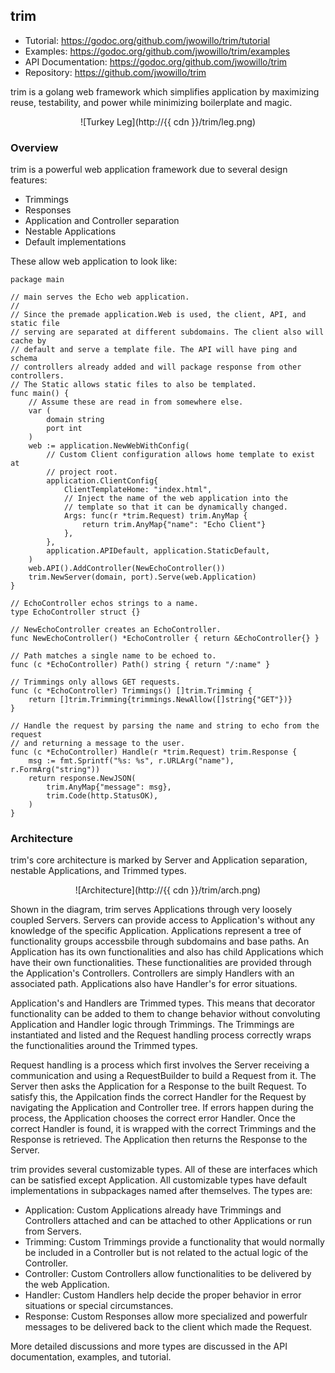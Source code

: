 ## trim

* Tutorial: https://godoc.org/github.com/jwowillo/trim/tutorial
* Examples: https://godoc.org/github.com/jwowillo/trim/examples
* API Documentation: https://godoc.org/github.com/jwowillo/trim
* Repository: https://github.com/jwowillo/trim

trim is a golang web framework which simplifies application by maximizing
reuse, testability, and power while minimizing boilerplate and magic.

<center>![Turkey Leg](http://{{ cdn }}/trim/leg.png)</center>

### Overview

trim is a powerful web application framework due to several design features:

* Trimmings
* Responses
* Application and Controller separation
* Nestable Applications
* Default implementations

These allow web application to look like:

```
package main

// main serves the Echo web application.
//
// Since the premade application.Web is used, the client, API, and static file
// serving are separated at different subdomains. The client also will cache by
// default and serve a template file. The API will have ping and schema
// controllers already added and will package response from other controllers.
// The Static allows static files to also be templated.
func main() {
	// Assume these are read in from somewhere else.
	var (
		domain string
		port int
	)
	web := application.NewWebWithConfig(
		// Custom Client configuration allows home template to exist at
		// project root.
		application.ClientConfig{
			ClientTemplateHome: "index.html",
			// Inject the name of the web application into the
			// template so that it can be dynamically changed.
			Args: func(r *trim.Request) trim.AnyMap {
				return trim.AnyMap{"name": "Echo Client"}
			},
		},
		application.APIDefault, application.StaticDefault,
	)
	web.API().AddController(NewEchoController())
	trim.NewServer(domain, port).Serve(web.Application)
}

// EchoController echos strings to a name.
type EchoController struct {}

// NewEchoController creates an EchoController.
func NewEchoController() *EchoController { return &EchoController{} }

// Path matches a single name to be echoed to.
func (c *EchoController) Path() string { return "/:name" }

// Trimmings only allows GET requests.
func (c *EchoController) Trimmings() []trim.Trimming {
	return []trim.Trimming{trimmings.NewAllow([]string{"GET"})}
}

// Handle the request by parsing the name and string to echo from the request
// and returning a message to the user.
func (c *EchoController) Handle(r *trim.Request) trim.Response {
	msg := fmt.Sprintf("%s: %s", r.URLArg("name"), r.FormArg("string"))
	return response.NewJSON(
		trim.AnyMap{"message": msg},
		trim.Code(http.StatusOK),
	)
}
```

### Architecture

trim's core architecture is marked by Server and Application separation,
nestable Applications, and Trimmed types.

<center>![Architecture](http://{{ cdn }}/trim/arch.png)</center>

Shown in the diagram, trim serves Applications through very loosely coupled
Servers. Servers can provide access to Application's without any knowledge of
the specific Application. Applications represent a tree of functionality groups
accessbile through subdomains and base paths. An Application has its own
functionalities and also has child Applications which have their own
functionalities. These functionalities are provided through the Application's
Controllers. Controllers are simply Handlers with an associated path.
Applications also have Handler's for error situations.

Application's and Handlers are Trimmed types. This means that decorator
functionality can be added to them to change behavior without convoluting
Application and Handler logic through Trimmings. The Trimmings are instantiated
and listed and the Request handling process correctly wraps the functionalities
around the Trimmed types.

Request handling is a process which first involves the Server receiving a
communication and using a RequestBuilder to build a Request from it. The Server
then asks the Application for a Response to the built Request. To satisfy this,
the Appilcation finds the correct Handler for the Request by navigating the
Application and Controller tree. If errors happen during the process, the
Application chooses the correct error Handler. Once the correct Handler is
found, it is wrapped with the correct Trimmings and the Response is retrieved.
The Application then returns the Response to the Server.

trim provides several customizable types. All of these are interfaces which can
be satisfied except Application. All customizable types have default
implementations in subpackages named after themselves. The types are:

* Application: Custom Applications already have Trimmings and Controllers
  attached and can be attached to other Applications or run from Servers.
* Trimming: Custom Trimmings provide a functionality that would normally be
  included in a Controller but is not related to the actual logic of the
  Controller.
* Controller: Custom Controllers allow functionalities to be delivered by the
  web Application.
* Handler: Custom Handlers help decide the proper behavior in error situations
  or special circumstances.
* Response: Custom Responses allow more specialized and powerfulr messages to be
  delivered back to the client which made the Request.

More detailed discussions and more types are discussed in the API documentation,
examples, and tutorial.
